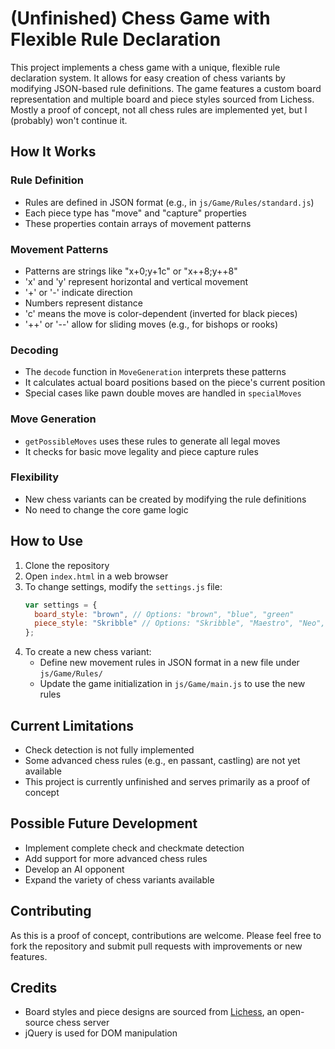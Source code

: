 # (Unfinished) Chess Game with Flexible Rule Declaration


This project implements a chess game with a unique, flexible rule declaration system. It allows for easy creation of chess variants by modifying JSON-based rule definitions. The game features a custom board representation and multiple board and piece styles sourced from Lichess. Mostly a proof of concept, not all chess rules are implemented yet, but I (probably) won't continue it.

## How It Works

### Rule Definition
- Rules are defined in JSON format (e.g., in `js/Game/Rules/standard.js`)
- Each piece type has "move" and "capture" properties
- These properties contain arrays of movement patterns

### Movement Patterns
- Patterns are strings like "x+0;y+1c" or "x++8;y++8"
- 'x' and 'y' represent horizontal and vertical movement
- '+' or '-' indicate direction
- Numbers represent distance
- 'c' means the move is color-dependent (inverted for black pieces)
- '++' or '--' allow for sliding moves (e.g., for bishops or rooks)

### Decoding
- The `decode` function in `MoveGeneration` interprets these patterns
- It calculates actual board positions based on the piece's current position
- Special cases like pawn double moves are handled in `specialMoves`

### Move Generation
- `getPossibleMoves` uses these rules to generate all legal moves
- It checks for basic move legality and piece capture rules

### Flexibility
- New chess variants can be created by modifying the rule definitions
- No need to change the core game logic

## How to Use

1. Clone the repository
2. Open `index.html` in a web browser
3. To change settings, modify the `settings.js` file:
   ```javascript
   var settings = {
     board_style: "brown", // Options: "brown", "blue", "green"
     piece_style: "Skribble" // Options: "Skribble", "Maestro", "Neo", "Standard"
   };
   ```
4. To create a new chess variant:
   - Define new movement rules in JSON format in a new file under `js/Game/Rules/`
   - Update the game initialization in `js/Game/main.js` to use the new rules

## Current Limitations

- Check detection is not fully implemented
- Some advanced chess rules (e.g., en passant, castling) are not yet available
- This project is currently unfinished and serves primarily as a proof of concept

## Possible Future Development

- Implement complete check and checkmate detection
- Add support for more advanced chess rules
- Develop an AI opponent
- Expand the variety of chess variants available

## Contributing

As this is a proof of concept, contributions are welcome. Please feel free to fork the repository and submit pull requests with improvements or new features.

## Credits

- Board styles and piece designs are sourced from [Lichess](https://lichess.org/), an open-source chess server
- jQuery is used for DOM manipulation